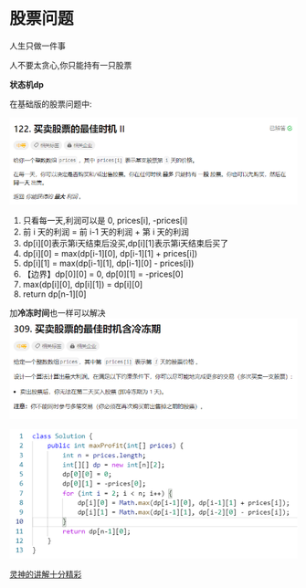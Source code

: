 # 股票问题
人生只做一件事

人不要太贪心,你只能持有一只股票

**状态机dp**

在基础版的股票问题中:

![img_1.png](leetcode/img_1.png)

1. 只看每一天,利润可以是 0,  prices[i],  -prices[i]
2. 前 i 天的利润 = 前 i-1 天的利润 + 第 i 天的利润
3. dp[i][0]表示第i天结束后没买,dp[i][1]表示第i天结束后买了
4. dp[i][0] = max(dp[i-1][0], dp[i-1][1] + prices[i])
5. dp[i][1] = max(dp[i-1][1], dp[i-1][0] - prices[i])
6. 【边界】dp[0][0] = 0, dp[0][1] = -prices[0]
7. max(dp[i][0], dp[i][1]) = dp[i][0]
8. return dp[n-1][0]

加**冷冻时间**也一样可以解决
![img_2.png](leetcode/img_2.png)

![img_3.png](leetcode/img_3.png)

[灵神的讲解十分精彩](https://www.bilibili.com/video/BV1ho4y1W7QK/?vd_source=7e002a4fb29d232229ab19a2b58619e0)

    
